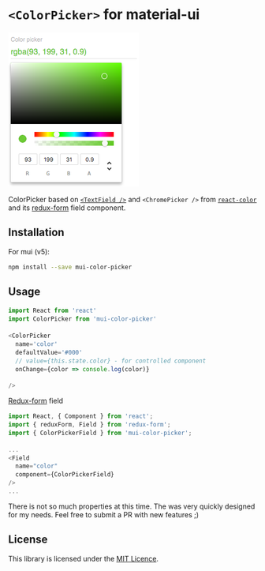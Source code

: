 # `<ColorPicker>` for material-ui

![`<ColorPicker>` example](./doc/screenshot.png)

ColorPicker based on [`<TextField />`](http://www.material-ui.com/#/components/text-field) and `<ChromePicker />` from [`react-color`](https://github.com/casesandberg/react-color/) and its [redux-form](https://redux-form.com) field component.

<!-- ## Demo

[https://material-ui-color-picker.now.sh/](https://material-ui-color-picker.now.sh/) -->

## Installation

For mui (v5):

```sh
npm install --save mui-color-picker
```

## Usage

```js
import React from 'react'
import ColorPicker from 'mui-color-picker'

<ColorPicker
  name='color'
  defaultValue='#000'
  // value={this.state.color} - for controlled component
  onChange={color => console.log(color)}

/>
```
[Redux-form](https://redux-form.com) field
```js
import React, { Component } from 'react';
import { reduxForm, Field } from 'redux-form';
import { ColorPickerField } from 'mui-color-picker';

...
<Field
  name="color"
  component={ColorPickerField}
/>
...

```

There is not so much properties at this time. The was very quickly designed for my needs. Feel free to submit a PR with new features ;)

## License

This library is licensed under the [MIT Licence](LICENSE).
